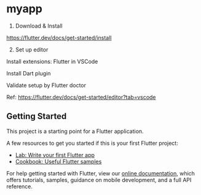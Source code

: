 # myapp

1. Download & Install 

https://flutter.dev/docs/get-started/install

2. Set up editor

Install extensions: Flutter in VSCode

Install Dart plugin

Validate setup by Flutter doctor

Ref: https://flutter.dev/docs/get-started/editor?tab=vscode

## Getting Started

This project is a starting point for a Flutter application.

A few resources to get you started if this is your first Flutter project:

- [Lab: Write your first Flutter app](https://flutter.dev/docs/get-started/codelab)
- [Cookbook: Useful Flutter samples](https://flutter.dev/docs/cookbook)

For help getting started with Flutter, view our
[online documentation](https://flutter.dev/docs), which offers tutorials,
samples, guidance on mobile development, and a full API reference.
